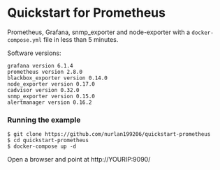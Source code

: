 # Quickstart for Prometheus

Prometheus, Grafana, snmp_exporter and node-exporter with a `docker-compose.yml` file in less than 5 minutes.

Software versions:
```
grafana version 6.1.4
prometheus version 2.8.0
blackbox_exporter version 0.14.0
node_exporter version 0.17.0
cadvisor version 0.32.0
snmp_exporter version 0.15.0
alertmanager version 0.16.2
```

### Running the example

```
$ git clone https://github.com/nurlan199206/quickstart-prometheus
$ cd quickstart-prometheus
$ docker-compose up -d
```
Open a browser and point at http://YOURIP:9090/




